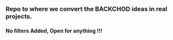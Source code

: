 ### Repo to where we convert the BACKCHOD ideas in real projects.

#### No filters Added, Open for anything !!!
